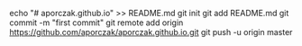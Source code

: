 echo "# aporczak.github.io" >> README.md
git init
git add README.md
git commit -m "first commit"
git remote add origin https://github.com/aporczak/aporczak.github.io.git
git push -u origin master

